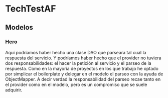 # TechTestAF

## Modelos
### Hero
Aquí podríamos haber hecho una clase DAO que parseara tal cual la respuesta del servicio.
Y podríamos haber hecho que el provider no tuviera dos responsabilidades: el
hacer la petición al servicio y el parseo de la respuesta. Como en la mayoría de
proyectos en los que trabajo he optado por simplicar el boilerplate y delegar en
el modelo el parseo con la ayuda de ObjectMapper. A decir verdad la
responsabilidad del parseo recae tanto en el provider como en el modelo, pero es
un compromiso que se suele adquirir.
